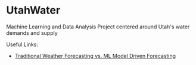 # UtahWater
Machine Learning and Data Analysis Project centered around Utah's water demands and supply


Useful Links:

- [Traditional Weather Forecasting vs. ML Model Driven Forecasting](https://www.akkio.com/post/weather-prediction-using-machine-learning)
